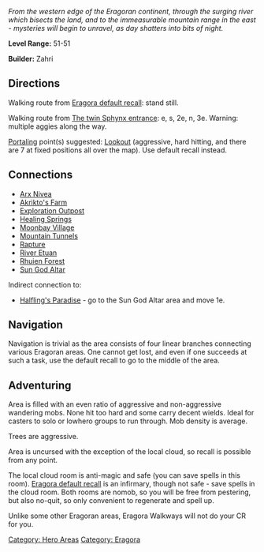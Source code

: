 *From the western edge of the Eragoran continent, through the surging
river which bisects the land, and to the immeasurable mountain range in
the east - mysteries will begin to unravel, as day shatters into bits of
night.*

**Level Range:** 51-51

**Builder:** Zahri

## Directions

Walking route from [Eragora default
recall](Eragora_default_recall.md "wikilink"): stand still.

Walking route from [The twin Sphynx
entrance](:Category:Sphynx_Gate.md "wikilink"): e, s, 2e, n, 3e.
Warning: multiple aggies along the way.

[Portaling](Portal.md "wikilink") point(s) suggested:
[Lookout](Lookout "wikilink") (aggressive, hard hitting, and there are 7
at fixed positions all over the map). Use default recall instead.

## Connections

-   [Arx Nivea](:Category:Arx_Nivea.md "wikilink")
-   [Akrikto's Farm](:Category:Akrikto's_Farm.md "wikilink")
-   [Exploration Outpost](:Category:Exploration_Outpost.md "wikilink")
-   [Healing Springs](:Category:Healing_Springs.md "wikilink")
-   [Moonbay Village](:Category:Moonbay_Village.md "wikilink")
-   [Mountain Tunnels](:Category:Mountain_Tunnels.md "wikilink")
-   [Rapture](:Category:Rapture.md "wikilink")
-   [River Etuan](:Category:River_Etuan.md "wikilink")
-   [Rhuien Forest](:Category:Rhuien_Forest.md "wikilink")
-   [Sun God Altar](:Category:Sun_God_Altar.md "wikilink")

Indirect connection to:

-   [Halfling's Paradise](:Category:Halfling's_Paradise.md "wikilink") -
    go to the Sun God Altar area and move 1e.

## Navigation

Navigation is trivial as the area consists of four linear branches
connecting various Eragoran areas. One cannot get lost, and even if one
succeeds at such a task, use the default recall to go to the middle of
the area.

## Adventuring

Area is filled with an even ratio of aggressive and non-aggressive
wandering mobs. None hit too hard and some carry decent wields. Ideal
for casters to solo or lowhero groups to run through. Mob density is
average.

Trees are aggressive.

Area is uncursed with the exception of the local cloud, so recall is
possible from any point.

The local cloud room is anti-magic and safe (you can save spells in this
room). [Eragora default recall](Eragora_default_recall "wikilink") is an
infirmary, though not safe - save spells in the cloud room. Both rooms
are nomob, so you will be free from pestering, but also no-quit, so only
convenient to regenerate and spell up.

Unlike some other Eragoran areas, Eragora Walkways will not do your CR
for you.

[Category: Hero Areas](Category:_Hero_Areas "wikilink") [Category:
Eragora](Category:_Eragora "wikilink")
